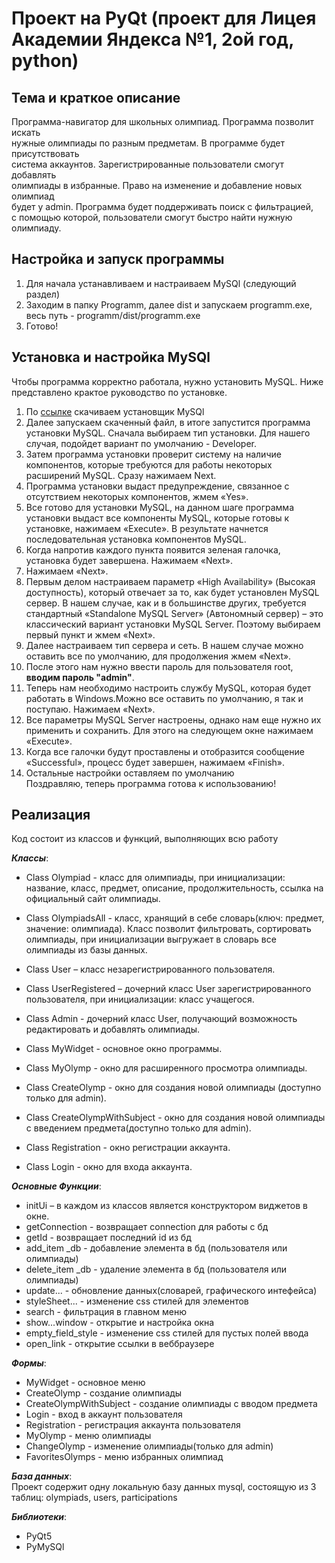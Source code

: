 # Проект на PyQt (проект для Лицея Академии Яндекса №1, 2ой год, python) #

## Тема и краткое описание ##

Программа-навигатор для школьных олимпиад. Программа позволит искать  
нужные олимпиады по разным предметам. В программе будет присутствовать  
система аккаунтов. Зарегистрированные пользователи смогут добавлять  
олимпиады в избранные. Право на изменение и добавление новых олимпиад  
будет у admin. Программа будет поддерживать поиск с фильтрацией,  
с помощью которой, пользователи смогут быстро найти нужную олимпиаду.

## Настройка и запуск программы ##

1. Для начала устанавливаем и настраиваем MySQl (следующий раздел)
2. Заходим в папку Programm, далее dist и запускаем programm.exe, весь путь - programm/dist/programm.exe
3. Готово!

## Установка и настройка MySQl ##

Чтобы программа корректно работала, нужно установить MySQL. Ниже представлено крактое руководство по установке.

1. По [ссылке](https://dev.mysql.com/downloads/installer/) скачиваем установщик MySQl
2. Далее запускаем скаченный файл, в итоге запустится программа установки MySQL. Сначала выбираем тип установки. Для
   нашего случая, подойдет вариант по умолчанию - Developer.
3. Затем программа установки проверит систему на наличие компонентов, которые требуются для работы некоторых расширений
   MySQL. Сразу нажимаем Next.
4. Программа установки выдаст предупреждение, связанное с отсутствием некоторых компонентов, жмем «Yes».
5. Все готово для установки MySQL, на данном шаге программа установки выдаст все компоненты MySQL, которые готовы к
   установке, нажимаем «Execute». В результате начнется последовательная установка компонентов MySQL.
6. Когда напротив каждого пункта появится зеленая галочка, установка будет завершена. Нажимаем «Next».
7. Нажимаем «Next».
8. Первым делом настраиваем параметр «High Availability» (Высокая доступность), который отвечает за то, как будет
   установлен MySQL сервер. В нашем случае, как и в большинстве других, требуется стандартный «Standalone MySQL
   Server» (Автономный сервер) – это классический вариант установки MySQL Server. Поэтому выбираем первый пункт и жмем
   «Next».
9. Далее настраиваем тип сервера и сеть. В нашем случае можно оставить все по умолчанию, для продолжения жмем «Next».
10. После этого нам нужно ввести пароль для пользователя root, **вводим пароль "admin"**.
11. Теперь нам необходимо настроить службу MySQL, которая будет работать в Windows.Можно все оставить по умолчанию, я
    так и поступаю. Нажимаем «Next».
12. Все параметры MySQL Server настроены, однако нам еще нужно их применить и сохранить. Для этого на следующем окне
    нажимаем «Execute».
13. Когда все галочки будут проставлены и отобразится сообщение «Successful», процесс будет завершен, нажимаем «Finish».
14. Остальные настройки оставляем по умолчанию  </br>
    Поздравляю, теперь программа готова к использованию!

## Реализация ##

Код состоит из классов и функций, выполняющих всю работу

_**Классы**_:

- Class Olympiad - класс для олимпиады, при инициализации: название, класс, предмет, описание, продолжительность, ссылка
  на официальный сайт олимпиады.

- Class OlympiadsAll - класс, хранящий в себе словарь(ключ: предмет, значение: олимпиада). Класс позволит фильтровать,
  сортировать олимпиады, при инициализации выгружает в словарь все олимпиады из базы данных.
- Class User – класс незарегистрированного пользователя.
- Class UserRegistered – дочерний класс User зарегистрированного пользователя, при инициализации: класс учащегося.
- Class Admin - дочерний класс User, получающий возможность редактировать и добавлять олимпиады.
- Class MyWidget - основное окно программы.
- Class MyOlymp - окно для расширенного просмотра олимпиады.
- Class CreateOlymp - окно для создания новой олимпиады (доступно только для admin).
- Class CreateOlympWithSubject - окно для создания новой олимпиады с введением предмета(доступно только для admin).
- Class Registration - окно регистрации аккаунта.
- Class Login - окно для входа аккаунта.

_**Основные Функции**_:

- initUi – в каждом из классов является конструктором виджетов в окне.
- getConnection - возвращает connection для работы с бд
- getId - возвращает последний id из бд
- add_item _db - добавление элемента в бд (пользователя или олимпиады)
- delete_item _db - удаление элемента в бд (пользователя или олимпиады)
- update... - обновление данных(словарей, графического интефейса)
- styleSheet... - изменение css стилей для элементов
- search - фильтрация в главном меню
- show...window - открытие и настройка окна
- empty_field_style - изменение css стилей для пустых полей ввода
- open_link - открытие ссылки в веббраузере

_**Формы**_:

- MyWidget - основное меню
- CreateOlymp - создание олимпиады
- CreateOlympWithSubject - создание олимпиады с вводом предмета
- Login - вход в аккаунт пользователя
- Registration - регистрация аккаунта пользователя
- MyOlymp - меню олимпиады
- ChangeOlymp - изменение олимпиады(только для admin)
- FavoritesOlymps - меню избранных олимпиад

_**База данных**_:</br>
Проект содержит одну локальную базу данных mysql, состоящую из 3 таблиц: olympiads, users, participations

_**Библиотеки**_:

- PyQt5
- PyMySQl
